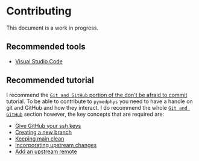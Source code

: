 <!-- DO NOT EDIT THIS FILE! -->
<!-- This file has been autogenerated by `poetry run pymedphys dev propagate` -->
<!-- Please instead edit the file found at: -->
<!--     pymedphys\lib\pymedphys\docs\contributing\index.md -->
<!-- and then run `poetry run pymedphys dev propagate --copies` -->

# Contributing

This document is a work in progress.

## Recommended tools

* [Visual Studio Code](https://code.visualstudio.com/)

## Recommended tutorial

I recommend the [`Git and GitHub` portion of the  don't be afraid to commit](https://dont-be-afraid-to-commit.readthedocs.io/en/latest/git/index.html) tutorial.
To be able to contribute to `pymedphys` you need to have a handle on git and GitHub and how they interact.
I do recommend the whole [`Git and GitHub`](https://dont-be-afraid-to-commit.readthedocs.io/en/latest/git/index.html) section however, the key concepts that are required are:
* [Give GitHub your ssh keys](https://dont-be-afraid-to-commit.readthedocs.io/en/latest/git/commandlinegit.html#give-github-your-public-keys)
* [Creating a new branch](https://dont-be-afraid-to-commit.readthedocs.io/en/latest/git/commandlinegit.html#create-a-new-branch)
* [Keeping main clean](https://dont-be-afraid-to-commit.readthedocs.io/en/latest/git/commandlinegit.html#send-me-a-pull-request)
* [Incorporating upstream changes](https://dont-be-afraid-to-commit.readthedocs.io/en/latest/git/commandlinegit.html#incorporate-upstream-changes)
* [Add an upstream remote](https://dont-be-afraid-to-commit.readthedocs.io/en/latest/git/remotes.html#add-a-remote)
